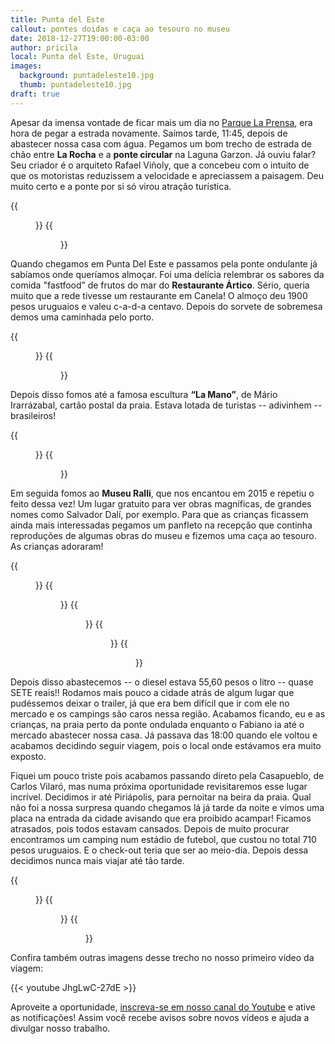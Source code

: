```yaml
---
title: Punta del Este
callout: pontes doidas e caça ao tesouro no museu
date: 2018-12-27T19:00:00-03:00
author: pricila
local: Punta del Este, Uruguai
images:
  background: puntadeleste10.jpg
  thumb: puntadeleste10.jpg
draft: true
---
```


Apesar da imensa vontade de ficar mais um dia no [Parque La Prensa](../parque-la-prensa/), era hora de pegar a estrada novamente. Saímos tarde, 11:45, depois de abastecer nossa casa com água. Pegamos um bom trecho de estrada de chão entre **La Rocha** e a **ponte circular** na Laguna Garzon. Já ouviu falar? Seu criador é o arquiteto Rafael Viñoly, que a concebeu com o intuito de que os motoristas reduzissem a velocidade e apreciassem a paisagem. Deu muito certo e a ponte por si só virou atração turística.

<div class="clearfix">
{{<figure "puntadeleste00.jpg" "Andar nela não tem nada demais, mas a vista aérea é fantástica!" "float-left">}}
{{<figure "puntadeleste01.jpg" "Almoço fastfood de frutos do mar" "float-right">}}
</div>

Quando chegamos em Punta Del Este e passamos pela ponte ondulante já sabíamos onde queríamos almoçar. Foi uma delícia relembrar os sabores da comida "fastfood” de frutos do mar do **Restaurante Ártico**. Sério, queria muito que a rede tivesse um restaurante em Canela! O almoço deu 1900 pesos uruguaios e valeu c-a-d-a centavo. Depois do sorvete de sobremesa demos uma caminhada pelo porto.

<div class="clearfix">
{{<figure "puntadeleste02.jpg" "É impressionante como sempre tem um cruzeiro chegando ou partindo" "float-left">}}
{{<figure "puntadeleste03.jpg" "Fazendo amizade com os lobos marinhos" "float-right">}}
</div>

Depois disso fomos até a famosa escultura **“La Mano”**, de Mário Irarrázabal, cartão postal da praia. Estava lotada de turistas -- adivinhem -- brasileiros! 

<div class="clearfix">
{{<figure "puntadeleste04.jpg" "Muitos aves marinhas na costa" "float-left">}}
{{<figure "puntadeleste05.jpg" "Foi difícil conseguir tirar uma foto mais ou menos decente." "float-right">}}
</div>

Em seguida fomos ao **Museu Ralli**, que nos encantou em 2015 e repetiu o feito dessa vez! Um lugar gratuito para ver obras magníficas, de grandes nomes como Salvador Dalí, por exemplo. Para que as crianças ficassem ainda mais interessadas pegamos um panfleto na recepção que continha reproduções de algumas obras do museu e fizemos uma caça ao tesouro. As crianças adoraram!

<div class="clearfix">
{{<figure "puntadeleste06.jpg" "" "float-left">}}
{{<figure "puntadeleste09.jpg" "" "float-right">}}
{{<figure "puntadeleste11.jpg" "" "float-left">}}
{{<figure "puntadeleste12.jpg" "" "float-right">}}
{{<figure "puntadeleste13.jpg" "" "float-center">}}
</div>

Depois disso abastecemos -- o diesel estava 55,60 pesos o litro -- quase SETE reais!! Rodamos mais pouco a cidade atrás de algum lugar que pudéssemos deixar o trailer, já que era bem difícil que ir com ele no mercado e os campings são caros nessa região. Acabamos ficando, eu e as crianças, na praia perto da ponte ondulada enquanto o Fabiano ia até o mercado abastecer nossa casa. Já passava das 18:00 quando ele voltou e acabamos decidindo seguir viagem, pois o local onde estávamos era muito exposto.

Fiquei um pouco triste pois acabamos passando direto pela Casapueblo, de Carlos Vilaró, mas numa próxima oportunidade revisitaremos esse lugar incrível. Decidimos ir até Piriápolis, para pernoitar na beira da praia. Qual não foi a nossa surpresa quando chegamos lá já tarde da noite e vimos uma placa na entrada da cidade avisando que era proibido acampar! Ficamos atrasados, pois todos estavam cansados. Depois de muito procurar encontramos um camping num estádio de futebol, que custou no total 710 pesos uruguaios. E o check-out teria que ser ao meio-dia. Depois dessa decidimos nunca mais viajar até tão tarde.

<div class="clearfix">
{{<figure "puntadeleste14.jpg" "" "float-left">}}
{{<figure "puntadeleste15.jpg" "" "float-right">}}
{{<figure "puntadeleste16.jpg" "" "float-center">}}
</div>


Confira também outras imagens desse trecho no nosso primeiro vídeo da viagem:

{{< youtube JhgLwC-27dE >}} 

Aproveite a oportunidade, [inscreva-se em nosso canal do Youtube](https://www.youtube.com/6overlanders?sub_confirmation=1) e ative as notificações! Assim você recebe avisos sobre novos vídeos e ajuda a divulgar nosso trabalho.



